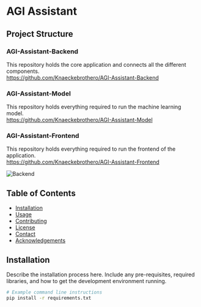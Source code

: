 # AGI Assistant

## Project Structure
### AGI-Assistant-Backend
This repository holds the core application and connects all the different components.<br>
https://github.com/Knaeckebrothero/AGI-Assistant-Backend <br>
### AGI-Assistant-Model
This repository holds everything required to run the machine learning model.<br>
https://github.com/Knaeckebrothero/AGI-Assistant-Model <br>
### AGI-Assistant-Frontend
This repository holds everything required to run the frontend of the application.<br>
https://github.com/Knaeckebrothero/AGI-Assistant-Frontend <br>

![Backend](https://github.com/Knaeckebrothero/AGI-Assistant-Backend/assets/104355357/45820b4e-676c-4a97-85b6-d3e9cb05cb8a)

## Table of Contents

- [Installation](#installation)
- [Usage](#usage)
- [Contributing](#contributing)
- [License](#license)
- [Contact](#contact)
- [Acknowledgements](#acknowledgements)

## Installation

Describe the installation process here. Include any pre-requisites, required libraries, and how to get the development environment running.

```bash
# Example command line instructions
pip install -r requirements.txt
